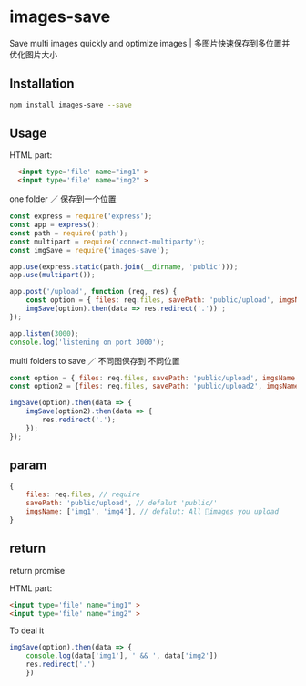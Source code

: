 # images-save

Save multi images quickly and optimize images | 多图片快速保存到多位置并优化图片大小

## Installation

```bash
npm install images-save --save
```

## Usage 

HTML part:

```html
  <input type='file' name="img1" >
  <input type='file' name="img2" >

```
one folder ／ 保存到一个位置

```js
const express = require('express');
const app = express();
const path = require('path');
const multipart = require('connect-multiparty');
const imgSave = require('images-save');

app.use(express.static(path.join(__dirname, 'public')));
app.use(multipart());

app.post('/upload', function (req, res) {
    const option = { files: req.files, savePath: 'public/upload', imgsName: ['img1']};
    imgSave(option).then(data => res.redirect('.')) ;
});

app.listen(3000);
console.log('listening on port 3000');

```

multi folders to save ／ 不同图保存到 不同位置

```js
const option = { files: req.files, savePath: 'public/upload', imgsName: ['img1']};
const option2 = {files: req.files, savePath: 'public/upload2', imgsName: ['img2']};

imgSave(option).then(data => {
    imgSave(option2).then(data => {
        res.redirect('.');
    }); 
}); 
```


## param

```js
{
    files: req.files, // require
    savePath: 'public/upload', // defalut 'public/'
    imgsName: ['img1', 'img4'], // defalut: All images you upload
}
```


## return 

return promise

HTML part:
```html
<input type='file' name="img1" >
<input type='file' name="img2" >

```

To deal it
```js
imgSave(option).then(data => {
    console.log(data['img1'], ' && ', data['img2'])
    res.redirect('.')
    }) 
```



